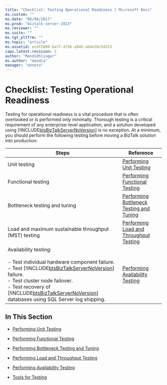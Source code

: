 ```yaml
---
title: "Checklist: Testing Operational Readiness | Microsoft Docs"
ms.custom: ""
ms.date: "06/08/2017"
ms.prod: "biztalk-server-2013"
ms.reviewer: ""
ms.suite: ""
ms.tgt_pltfrm: ""
ms.topic: "article"
ms.assetid: ecdf2609-ba77-4756-a949-ab4e10c54313
caps.latest.revision: 2
author: "MandiOhlinger"
ms.author: "mandia"
manager: "anneta"
---
```

# Checklist: Testing Operational Readiness
Testing for operational readiness is a vital procedure that is often overlooked or is performed only minimally. Thorough testing is a critical requirement of any enterprise-level application, and a solution developed using [!INCLUDE[btsBizTalkServerNoVersion](../includes/btsbiztalkservernoversion-md.md)] is no exception. At a minimum, you should perform the following testing before moving a BizTalk solution into production:  
  
|Steps|Reference|  
|-----------|---------------|  
|Unit testing|[Performing Unit Testing](../technical-guides/performing-unit-testing.md)|  
|Functional testing|[Performing Functional Testing](../technical-guides/performing-functional-testing.md)|  
|Bottleneck testing and tuning|[Performing Bottleneck Testing and Tuning](../technical-guides/performing-bottleneck-testing-and-tuning.md)|  
|Load and maximum sustainable throughput (MST) testing|[Performing Load and Throughput Testing](../technical-guides/performing-load-and-throughput-testing.md)|  
|Availability testing:<br /><br /> -   Test individual hardware component failure.<br />-   Test [!INCLUDE[btsBizTalkServerNoVersion](../includes/btsbiztalkservernoversion-md.md)] failure.<br />-   Test cluster node failover.<br />-   Test recovery of [!INCLUDE[btsBizTalkServerNoVersion](../includes/btsbiztalkservernoversion-md.md)] databases using SQL Server log shipping.|[Performing Availability Testing](../technical-guides/performing-availability-testing.md)|  
  
## In This Section  
  
-   [Performing Unit Testing](../technical-guides/performing-unit-testing.md)  
  
-   [Performing Functional Testing](../technical-guides/performing-functional-testing.md)  
  
-   [Performing Bottleneck Testing and Tuning](../technical-guides/performing-bottleneck-testing-and-tuning.md)  
  
-   [Performing Load and Throughput Testing](../technical-guides/performing-load-and-throughput-testing.md)  
  
-   [Performing Availability Testing](../technical-guides/performing-availability-testing.md)  
  
-   [Tools for Testing](~/technical-guides/tools-for-testing.md)